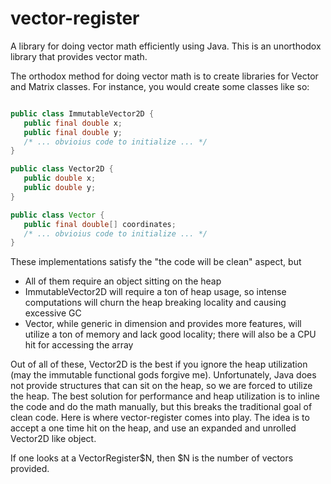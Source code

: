 vector-register
===============

A library for doing vector math efficiently using Java. This is an unorthodox library that provides vector math.

The orthodox method for doing vector math is to create libraries for Vector and Matrix classes. For instance, you would create some classes like so: 

```java

public class ImmutableVector2D {
   public final double x;
   public final double y;
   /* ... obvioius code to initialize ... */
}

public class Vector2D {
   public double x;
   public double y;
}

public class Vector {
   public final double[] coordinates;
   /* ... obvioius code to initialize ... */
}

```

These implementations satisfy the "the code will be clean" aspect, but

* All of them require an object sitting on the heap
* ImmutableVector2D will require a ton of heap usage, so intense computations will churn the heap breaking locality and causing excessive GC
* Vector, while generic in dimension and provides more features, will utilize a ton of memory and lack good locality; there will also be a CPU hit for accessing the array

Out of all of these, Vector2D is the best if you ignore the heap utilization (may the immutable functional gods forgive me). Unfortunately, Java does not provide structures that can sit on the heap, so we are forced to utilize the heap. The best solution for performance and heap utilization is to inline the code and do the math manually, but this breaks the traditional goal of clean code. Here is where vector-register comes into play. The idea is to accept a one time hit on the heap, and use an expanded and unrolled Vector2D like object.

If one looks at a VectorRegister$N, then $N is the number of vectors provided.
